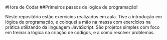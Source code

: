 #Hora de Codar
##Primeiros passos de lógica de programação!

Neste repositório estão exercícios realizados em aula. Tive a introdução em lógica de programação, e coloquei a mão na massa com exercícios na prática utilizando da linguagem JavaScript. São projetos simples com foco em treinar a lógica na criação de códigos, e a como resolver problemas.
